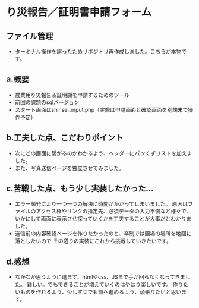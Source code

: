 # り災報告／証明書申請フォーム

## ファイル管理
- ターミナル操作を誤ったためリポジトリ再作成しました。こちらが本物です。

## a.概要
- 農業用り災報告＆証明願を申請するためのツール
- 前回の課題のsqlバージョン
- スタート画面はshinsei_input.php（実際は申請画面と確認画面を別端末で操作予定）

## b.工夫した点、こだわりポイント
- 次にどの画面に繋がるのかわかるよう、ヘッダーにパンくずリストを加えました。
- また、写真送信ページを独立させてみました。

## c.苦戦した点、もう少し実装したかった...
- エラー頻発により一つ一つの解決に時間がかかってしまいました。
原因はファイルのアクセス権やリンクの指定先、必須データの入力不備など様々で、
いかにして画面に表示させ探っていくかを工夫することが大事だとわかりました。
- 送信前の内容確認ページを作りたかったのと、卒制では圃場の場所を地図に落としたいので
その辺りの実装にこれから挑戦していきたいです。

## d.感想
- なかなか思うように進まず、htmlやcss、JSまで手が回らなくなってきました。
難しい。でもできることが増えていくのはやはり楽しいです。
作りたいものを作れるよう、少しずつでも前へ進めるよう、頑張りたいと思います。